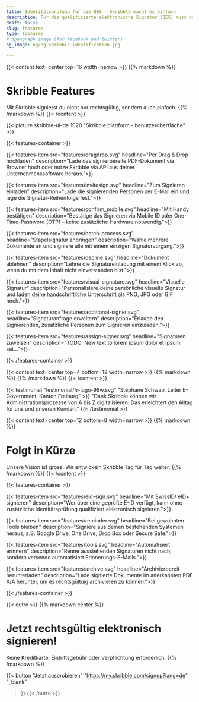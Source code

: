 ```yaml
---
title: Identitätsprüfung für die QES - Skribble macht es einfach
description: Für die qualifizierte elektronische Signatur (QES) muss der Unterzeichnende seine Identität beweisen. Skribble bietet für jeden Geschäftskontext eine passende Identifikationsmöglichkeit an.
draft: false
slug: features
type: features
# opengraph image (for facebook and twitter)
og_image: og/og-skribble-identification.jpg

---
```


{{< content text=center top=16 width=narrow >}}
{{% markdown %}}
# Skribble Features
Mit Skribble signierst du nicht nur rechtsgültig,
sondern auch einfach.
{{% /markdown %}}
{{< /content >}}

{{< picture skribble-ui-de 1020 "Skribble plattform - benutzeroberfläche" >}}

{{< features-container >}}

  {{< features-item src="features/dragdrop.svg"
    headline="Per Drag & Drop hochladen"
    description="Lade das signierbereite PDF-Dokument via Browser hoch oder nutze Skribble via API aus deiner Unternehmenssoftware heraus.">}}

  {{< features-item src="features/invitesign.svg"
    headline="Zum Signieren einladen"
    description="Lade die signierenden Personen per E-Mail ein und lege die Signatur-Reihenfolge fest.">}}

  {{< features-item src="features/confirm_mobile.svg"
    headline="Mit Handy bestätigen"
    description="Bestätige das Signieren via Mobile ID oder One-Time-Password (OTP) – keine zusätzliche Hardware notwendig.">}}

  {{< features-item src="features/batch-process.svg"
    headline="Stapelsignatur anbringen"
    description="Wähle mehrere Dokumente an und signiere alle mit einem einzigen Signaturvorgang.">}}

  {{< features-item src="features/decline.svg"
    headline="Dokument ablehnen"
    description="Lehne die Signatureinladung mit einem Klick ab, wenn du mit dem Inhalt nicht einverstanden bist.">}}

  {{< features-item src="features/visual-signature.svg"
    headline="Visuelle Signatur"
    description="Personalisiere deine persönliche visuelle Signatur und laden deine handschriftliche Unterschrift als PNG, JPG oder GIF hoch.">}}
  
  {{< features-item src="features/additional-signer.svg"
    headline="Signaturanfrage erweitern"
    description="Erlaube den Signierenden, zusätzliche Personen zum Signieren einzuladen.">}}

  {{< features-item src="features/assign-signer.svg"
    headline="Signaturen zuweisen"
    description="TODO: New text to lorem ipsum dolor et ipsum set…">}}

{{< /features-container >}}

{{< content text=center top=4 bottom=12 width=narrow >}}
{{% markdown %}}
{{% /markdown %}}
{{< /content >}}

[//]: # (--------------------------------------------------------------------------------------------------------------)

{{< testimonial "testimonial/fr-logo-99w.svg" "Stéphane Schwab, Leiter E-Government, Kanton Freiburg" >}}
"Dank Skribble können wir Administrationsprozesse von A bis Z digitalisieren. Das erleichtert
den Alltag für uns und unseren Kunden." {{< /testimonial >}}

[//]: # (--------------------------------------------------------------------------------------------------------------)

{{< content text=center top=12 bottom=8 width=narrow >}}
{{% markdown %}}
# Folgt in Kürze
Unsere Vision ist gross. Wir entwickeln Skribble Tag für Tag weiter.
{{% /markdown %}}
{{< /content >}}

{{< features-container >}}

  {{< features-item src="features/eid-sign.svg"
    headline="Mit SwissID/ eID+ signieren"
    description="Wer über eine geprüfte E-ID verfügt, kann ohne zusätzliche Identitätsprüfung qualifiziert elektronisch signieren.">}}

  {{< features-item src="features/reminder.svg"
    headline="Bei gewohnten Tools bleiben"
    description="Signiere aus deinen bestehenden Systemen heraus, z.B. Google Drive, One Drive, Drop Box oder Secure Safe.">}}

  {{< features-item src="features/tools.svg"
    headline="Automatisiert erinnern"
    description="Renne ausstehenden Signaturen nicht nach, sondern versende automatisiert Erinnerungs-E-Mails.">}}

  {{< features-item src="features/archive.svg"
    headline="Archivierbereit herunterladen"
    description="Lade signierte Dokumente im anerkannten PDF X/A herunter, um es rechtsgültuig archivieren zu können.">}}

{{< /features-container >}}

[//]: # (--------------------------------------------------------------------------------------------------------------)

{{< outro   >}}
{{% markdown center %}}
# Jetzt rechtsgültig elektronisch signieren!
Keine Kreditkarte, Eintrittsgebühr oder
Verpflichtung erforderlich.
{{% /markdown %}}

{{< button
  "Jetzt ausprobieren"
  "https://my.skribble.com/signup?lang=de"
  "_blank"
>}}
{{< /outro >}}
